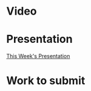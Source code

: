 
# Video

# Presentation
[This Week's Presentation](WebDev/2%20-%20Digital%20Applications/_topics/_presentations/presentationWeek15.md)

# Work to submit